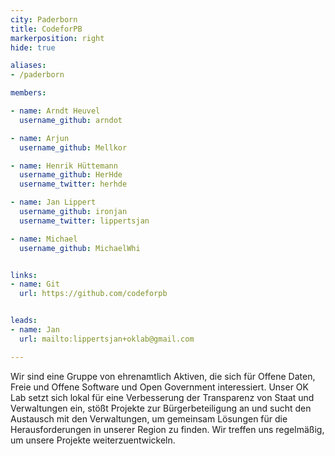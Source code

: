 ```yaml
---
city: Paderborn
title: CodeforPB
markerposition: right
hide: true

aliases:
- /paderborn

members:

- name: Arndt Heuvel
  username_github: arndot

- name: Arjun
  username_github: Mellkor

- name: Henrik Hüttemann
  username_github: HerHde
  username_twitter: herhde

- name: Jan Lippert
  username_github: ironjan
  username_twitter: lippertsjan

- name: Michael
  username_github: MichaelWhi


links:
- name: Git
  url: https://github.com/codeforpb


leads:
- name: Jan
  url: mailto:lippertsjan+oklab@gmail.com

---
```


Wir sind eine Gruppe von ehrenamtlich Aktiven, die sich für Offene Daten, Freie und Offene Software und Open Government interessiert. Unser OK Lab setzt sich lokal für eine Verbesserung der Transparenz von Staat und Verwaltungen ein, stößt Projekte zur Bürgerbeteiligung an und sucht den Austausch mit den Verwaltungen, um gemeinsam Lösungen für die Herausforderungen in unserer Region zu finden. Wir treffen uns regelmäßig, um unsere Projekte weiterzuentwickeln.
